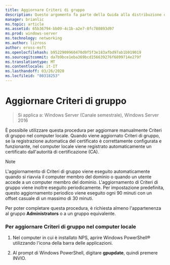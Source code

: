 ```yaml
---
title: Aggiornare Criteri di gruppo
description: Questo argomento fa parte della Guida alla distribuzione di un Server dei certificati per le distribuzioni Wireless e cablate 802.1 X
manager: brianlic
ms.topic: article
ms.assetid: 65b36794-bb09-4c1b-a2e7-8fc780893d97
ms.prod: windows-server
ms.technology: networking
ms.author: lizross
author: eross-msft
ms.openlocfilehash: b9522909960470d9f5f3e183afbd97ab1b919019
ms.sourcegitcommit: da7b9bce1eba369bcd156639276f6899714e279f
ms.translationtype: MT
ms.contentlocale: it-IT
ms.lasthandoff: 03/26/2020
ms.locfileid: "80318253"
---
```

# <a name="refresh-group-policy"></a>Aggiornare Criteri di gruppo

>Si applica a: Windows Server (Canale semestrale), Windows Server 2016

È possibile utilizzare questa procedura per aggiornare manualmente Criteri di gruppo nel computer locale. Quando viene aggiornato Criteri di gruppo, se la registrazione automatica del certificato è correttamente configurata e funzionante, nel computer locale viene registrato automaticamente un certificato dall'autorità di certificazione (CA).  
  
> [!NOTE]  
> L'aggiornamento di Criteri di gruppo viene eseguito automaticamente quando si riavvia il computer membro del dominio o quando un utente accede a un computer membro del dominio. L'aggiornamento di Criteri di gruppo viene inoltre eseguito periodicamente. Per impostazione predefinita, questo aggiornamento periodico viene eseguito ogni 90 minuti con un offset casuale di un massimo di 30 minuti.  
  
Per poter completare questa procedura, è richiesta almeno l'appartenenza al gruppo **Administrators** o a un gruppo equivalente.  
  
### <a name="to-refresh-group-policy-on-the-local-computer"></a>Per aggiornare Criteri di gruppo nel computer locale  
  
1.  Nel computer in cui è installato NPS, aprire Windows PowerShell&reg; utilizzando l'icona della barra delle applicazioni.  
  
2.  Al prompt di Windows PowerShell, digitare **gpupdate**, quindi premere INVIO.  
  


